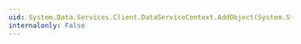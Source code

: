 ```yaml
---
uid: System.Data.Services.Client.DataServiceContext.AddObject(System.String,System.Object)
internalonly: False
---
```

